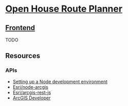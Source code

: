 # [Open House Route Planner](https://apjansing.github.io/Open-House-Route-Planner/)
## [Frontend](https://apjansing.github.io/Open-House-Route-Planner/frontend/)
TODO

## Resources
### APIs
* <a href="https://developer.mozilla.org/en-US/docs/Learn/Server-side/Express_Nodejs/development_environment" target="_blank">Setting up a Node development environment</a>
* <a href="https://github.com/Esri/node-arcgis" target="_blank">Esri/node-arcgis</a>
* <a href="https://github.com/Esri/arcgis-rest-js" target="_blank">Esri/arcgis-rest-js</a>
* <a href="https://developers.arcgis.com/" target="_blank">ArcGIS Developer</a>